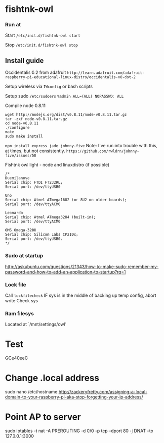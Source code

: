 fishtnk-owl
===========


### Run at 
Start
`/etc/init.d/fishtnk-owl start`

Stop
`/etc/init.d/fishtnk-owl stop`


## Install guide
Occidentalis 0.2 from adafruit `http://learn.adafruit.com/adafruit-raspberry-pi-educational-linux-distro/occidentalis-v0-dot-2`

Setup wireless via `IWconfig` or bash scripts

Setup sudo `/etc/sudoers`
`%admin ALL=(ALL) NOPASSWD: ALL`

Compile node 0.8.11
```
wget http://nodejs.org/dist/v0.8.11/node-v0.8.11.tar.gz
tar -zxf node-v0.8.11.tar.gz
cd node-v0.8.11
./configure
make
sudo make install
```

`npm install express jade johnny-five`
Note: I've run into trouble with this, at times, but not consistently.
`https://github.com/rwldrn/johnny-five/issues/58`


Fishtnk owl light - node and linuxdistro (if possible)

```
/*
Duemilanove
Serial chip: FTDI FT232RL;
Serial port: /dev/ttyUSB0

Uno
Serial chip: Atmel ATmega16U2 (or 8U2 on older boards); 
Serial port: /dev/ttyACM0

Leonardo
Serial chip: Atmel ATmega32U4 (built-in); 
Serial port: /dev/ttyACM0

OMS Omega-328U
Serial chip: Silicon Labs CP210x; 
Serial port: /dev/ttyUSB0.
*/
```

### Sudo at startup
http://askubuntu.com/questions/21343/how-to-make-sudo-remember-my-password-and-how-to-add-an-application-to-startup?rq=1


### Lock file
Call `lockfilecheck`
IF sys is in the middle of backing up temp config, abort write
Check sys


### Ram filesys
Located at `/mnt/settings/owl'

# Test
GCe40eeC

# Change .local address

sudo nano /etc/hostname
http://zackeryfretty.com/assigning-a-local-domain-to-your-raspberry-pi-aka-stop-forgetting-your-ip-address/

# Point AP to server
sudo iptables -t nat -A PREROUTING -d 0/0 -p tcp –dport 80 -j DNAT –to 127.0.0.1:3000 